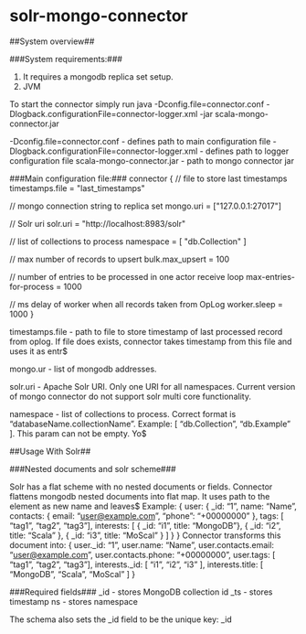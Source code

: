 solr-mongo-connector
=====================

##System overview##

###System requirements:###
1. It requires a mongodb replica set setup.
2. JVM

To start the connector simply run
java -Dconfig.file=connector.conf -Dlogback.configurationFile=connector-logger.xml  -jar  scala-mongo-connector.jar

-Dconfig.file=connector.conf - defines path to main configuration file
-Dlogback.configurationFile=connector-logger.xml - defines path to logger configuration file
scala-mongo-connector.jar - path to mongo connector jar

###Main configuration file:###
connector {
   // file to store last timestamps
   timestamps.file = "last_timestamps"

   // mongo connection string to replica set
   mongo.uri = ["127.0.0.1:27017"]

   // Solr uri
   solr.uri = "http://localhost:8983/solr"

   // list of collections to process
   namespace = [ "db.Collection" ]

   // max number of records to upsert
   bulk.max_upsert = 100

   // number of entries to be processed in one actor receive loop
   max-entries-for-process = 1000

   // ms delay of worker when all records taken from OpLog
   worker.sleep = 1000
}

timestamps.file - path to file to store timestamp of last processed record from oplog. If file does exists, connector takes timestamp from this file and uses it as entr$

mongo.ur - list of mongodb addresses.

solr.uri - Apache Solr URI. Only one URI for all namespaces. Current version of mongo connector do not support solr multi core functionality.

namespace - list of collections to process. Correct format is “databaseName.collectionName”. Example: [ “db.Collection”, “db.Example” ]. This param can not be empty. Yo$


##Usage With Solr##

###Nested documents and solr scheme###

Solr has a flat scheme with no nested documents or fields. Connector flattens mongodb nested documents into flat map. It uses path to the element as new name and leaves$
Example:
{
user: {
 _id: “1”,
name: “Name”,
contacts: {
email: “user@example.com”,
“phone”: “+00000000”
},
tags: [ “tag1”, “tag2”, “tag3”],
interests: [
        { _id: “i1”, title: “MongoDB”},
        { _id: “i2”, title: “Scala” },
        { _id: “i3”, title: “MoScal” }
]
}
 }
Connector transforms this document into:
{
user._id: “1”,
user.name: “Name”,
user.contacts.email: “user@example.com”,
user.contacts.phone: “+00000000”,
user.tags: [ “tag1”, “tag2”, “tag3”],
interests._id: [ “i1”, “i2”, “i3” ],
interests.title: [ “MongoDB”, “Scala”, “MoScal” ]
}

###Required fields###
_id - stores MongoDB collection id
_ts - stores timestamp
ns - stores namespace

<field name="_id" type="string" indexed="true" stored="true" required="true" />
<field name="_ts" type="long" indexed="true" stored="true"/>
<field name="ns" type="text_general" indexed="true" stored="true"/>

The schema also sets the _id field to be the unique key:
<uniqueKey>_id</uniqueKey>

